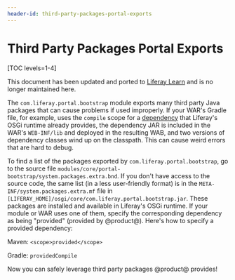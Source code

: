 ```yaml
---
header-id: third-party-packages-portal-exports
---
```


# Third Party Packages Portal Exports

[TOC levels=1-4]

<aside class="alert alert-info">
  <span class="wysiwyg-color-blue120"> This document has been updated and ported to <a href="https://learn.liferay.com/dxp/latest/en/liferay-internals/reference/exported-third-party-packages.html">Liferay Learn</a> and is no longer maintained here.</span>
</aside>

The `com.liferay.portal.bootstrap` module exports many third party Java packages 
that can cause problems if used improperly. If your WAR's Gradle file, for 
example, uses the `compile` scope for a [dependency](/docs/7-2/customization/-/knowledge_base/c/configuring-dependencies) 
that Liferay's OSGi runtime already provides, the dependency JAR is included in 
the WAR's `WEB-INF/lib` and deployed in the resulting WAB, and two versions of 
dependency classes wind up on the classpath. This can cause weird errors that 
are hard to debug. 

To find a list of the packages exported by `com.liferay.portal.bootstrap`, go to 
the source file `modules/core/portal-bootstrap/system.packages.extra.bnd`. If 
you don't have access to the source code, the same list (in a less user-friendly 
format) is in the `META-INF/system.packages.extra.mf` file in 
`[LIFERAY_HOME]/osgi/core/com.liferay.portal.bootstrap.jar`. These packages are 
installed and available in Liferay's OSGi runtime. If your module or WAR uses 
one of them, specify the corresponding dependency as being "provided" (provided 
by @product@). Here's how to specify a provided dependency:

Maven: `<scope>provided</scope>`
 
Gradle: `providedCompile`

Now you can safely leverage third party packages @product@ provides! 
